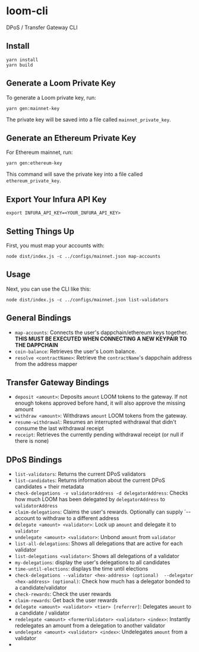 # loom-cli
DPoS / Transfer Gateway CLI

## Install

```
yarn install
yarn build
```

## Generate a Loom Private Key

To generate a Loom private key, run:
```
yarn gen:mainnet-key
```

The private key will be saved into a file called `mainnet_private_key`.

## Generate an Ethereum Private Key

For Ethereum mainnet, run:

```
yarn gen:ethereum-key
```

This command will save the private key into a file called `ethereum_private_key`.


## Export Your Infura API Key

```
export INFURA_API_KEY=<YOUR_INFURA_API_KEY>
```

## Setting Things Up

First, you must map your accounts with:

```
node dist/index.js -c ../configs/mainnet.json map-accounts
```

## Usage


Next, you can use the CLI like this:

```
node dist/index.js -c ../configs/mainnet.json list-validators
```

## General Bindings

- `map-accounts`: Connects the user's dappchain/ethereum keys together. **THIS MUST BE EXECUTED WHEN CONNECTING A NEW KEYPAIR TO THE DAPPCHAIN**
- `coin-balance`: Retrieves the user's Loom balance.
- `resolve <contractName>`: Retrieve the `contractName`'s dappchain address from the address mapper

## Transfer Gateway Bindings

- `deposit <amount>`: Deposits `amount` LOOM tokens to the gateway. If not
  enough tokens approved before hand, it will also approve the missing amount
- `withdraw <amount>`: Withdraws `amount` LOOM tokens from the gateway.
- `resume-withdrawal`: Resumes an interrupted withdrawal that didn't consume
  the last withdrawal receipt
- `receipt`: Retrieves the currently pending withdrawal receipt (or null if
  there is none)

## DPoS Bindings

- `list-validators`: Returns the current DPoS validators
- `list-candidates`: Returns information about the current DPoS candidates +
  their metadata
- `check-delegations -v validatorAddress -d delegatorAddress`: Checks how much LOOM has been delegated by `delegatorAddress` to `validatorAddress`
- `claim-delegations`: Claims the user's rewards. Optionally can supply
  `--account to withdraw to a different address
- `delegate <amount> <validator>`: Lock up `amount` and delegate it to `validator`
- `undelegate <amount> <validator>`: Unbond `amount` from `validator`
- `list-all-delegations`: Shows all delegations that are active for each validator
- `list-delegations <validator>`: Shows all delegations of a validator
- `my-delegations`: display the user's delegations to all candidates
- `time-until-elections`: displays the time until elections
- `check-delegations --validator <hex-address> (optional)  --delegator <hex-address> (optional)`: Check how much has a delegator bonded to a candidate/validator
- `check-rewards`: Check the user rewards
- `claim-rewards`: Get back the user rewards
- `delegate <amount> <validator> <tier> [referrer]`: Delegates `amount` to a candidate / validator
- `redelegate <amount> <formerValidator> <validator> <index>`: Instantly redelegates an amount from a delegation to another validator
- `undelegate <amount> <validator> <index>`: Undelegates `amount` from a validator
-

